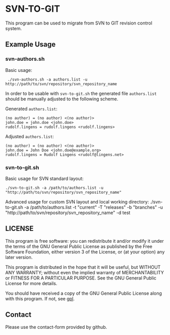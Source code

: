 # SVN-TO-GIT

This program can be used to migrate from SVN to GIT revision control system.


## Example Usage

### svn-authors.sh

Basic usage:
```
 ./svn-authors.sh -a authors.list -u http://path/to/svn/repository/svn_repository_name
```

In order to be usable with <code>svn-to-git.sh</code> the generated file <code>authors.list</code> should be manually adjusted to the following scheme.

Generated <code>authors.list</code>:
```
(no author) = (no author) <(no author)>
john.doe = john.doe <john.doe>
rudolf.lingens = rudolf.lingens <rudolf.lingens>
```

Adjusted <code>authors.list</code>:
```
(no author) = (no author) <(no author)>
john.doe = John Doe <john.doe@example.org>
rudolf.lingens = Rudolf Lingens <rudolf@lingens.net>
```

### svn-to-git.sh

Basic usage for SVN standard layout:
```
./svn-to-git.sh -a /path/to/authors.list -u "http://path/to/svn/repository/svn_repository_name"
```

Advanced usage for custom SVN layout and local working directory:
./svn-to-git.sh -a /path/to/authors.list -t "current" -T "releases" -b "branches" -u "http://path/to/svn/repository/svn_repository_name" -d test


## LICENSE

This program is free software: you can redistribute it and/or modify it under the terms of the GNU General Public License as published by the Free Software Foundation, either version 3 of the License, or (at your option) any later version.

This program is distributed in the hope that it will be useful, but WITHOUT ANY WARRANTY; without even the implied warranty of MERCHANTABILITY or FITNESS FOR A PARTICULAR PURPOSE. See the GNU General Public License for more details.

You should have received a copy of the GNU General Public License along with this program. If not, see [gpl](www.gnu.org/licenses/).


## Contact

Please use the contact-form provided by github.

